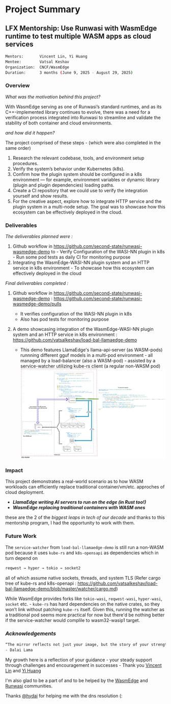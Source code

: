 # Project Summary 

## LFX Mentorship: Use Runwasi with WasmEdge runtime to test multiple WASM apps as cloud services

```sh
Mentors:       Vincent Lin, Yi Huang
Mentee:        Vatsal Keshav
Organization:  CNCF/WasmEdge
Duration:      3 months (June 9, 2025 - August 29, 2025)
```

### __Overview__

*What was the motivation behind this project?*

With WasmEdge serving as one of Runwasi’s standard runtimes, and as its C++-implemented library continues to evolve, there was a need for a verification process integrated into Runwasi to streamline and validate the stability of both container and cloud environments.

*and how did it happen?*

The project comprised of these steps - (which were also completed in the same order)
 1. Research the relevant codebase, tools, and environment setup procedures.
 2. Verify the system’s behavior under Kubernetes (k8s).
 3. Confirm how the plugin system should be configured in a k8s environment — for example, environment variables or dynamic library (plugin and plugin dependencies) loading paths.
 4. Create a CI repository that we could use to verify the integration yourself and show results.
 5. For the creative aspect, explore how to integrate HTTP service and the plugin system in a multi-node setup. The goal was to showcase how this ecosystem can be effectively deployed in the cloud.

### __Deliverables__

*The deliverables planned were :*

 1. Github workflow in https://github.com/second-state/runwasi-wasmedge-demo to
        - Verify Configuration of the WASI-NN plugin in k8s
        - Run some pod tests as daily CI for monitoring purpose
 2. Integrating the WasmEdge-WASI-NN plugin system and an HTTP service in k8s environment
        - To showcase how this ecosystem can effectively deployed in the cloud

*Final deliverables completed :*

 1. Github workflow in https://github.com/second-state/runwasi-wasmedge-demo : https://github.com/second-state/runwasi-wasmedge-demo/pulls
    - It verifies configuration of the WASI-NN plugin in k8s
    - Also has pod tests for monitoring purpose

 2. A demo showcasing integration of the WasmEdge-WASI-NN plugin system and an HTTP service in k8s environment : https://github.com/vatsalkeshav/load-bal-llamaedge-demo
    - This demo features LlamaEdge's llama-api-server (as WASM-pods) runnning different gguf models in a multi-pod environment - all managed by a load-balancer (also a WASM-pod) - assisted by a service-watcher utilizing kube-rs client (a regular non-WASM pod)
    ![Architecture Diagram](./diagrams/10001.png)

### __Impact__
This project demonstrates a real-world scenario as to how WASM workloads can efficiently replace traditional container/vm/etc. approches of cloud deployment.

 - *__LlamaEdge writing AI servers to run on the edge (in Rust too!)__*
 - *__WasmEdge replacing traditional containers with WASM ones__*

these are the 2 of the *biggest leaps in tech of our decade* and thanks to this mentorship program, I had the opportunity to work with them.

### __Future Work__
The `service-watcher` from `load-bal-llamaedge-demo` is still run a non-WASM pod because it uses `kube-rs` and `k8s-opensapi` as dependencies which in turn depend on
```sh
reqwest → hyper → tokio → socket2
```
all of which assume native sockets, threads, and system TLS (Refer cargo tree of kube-rs and k8s-openapi : https://github.com/vatsalkeshav/load-bal-llamaedge-demo/blob/master/watcher/cargo.md)

While WasmEdge provides forks like `tokio-wasi`, `reqwest-wasi`, `hyper-wasi`, `socket` etc. - `kube-rs` has hard dependencies on the native crates, so they won’t link without patching `kube-rs` itself. Given this, running the watcher as a traditional pod seems more practical for now but there'd be nothing better if the service-watcher would complile to wasm32-wasip1 target.

### _Acknowledgements_
```sh
“The mirror reflects not just your image, but the story of your strength, resilience, and grace.” 
- Dalai Lama
```
My growth here is a reflection of your guidance - your steady support through challenges and encouragement in successes - Thank you [Vincent Lin](https://github.com/CaptainVincent) and [Yi Huang](https://github.com/0yi0)

I'm also glad to be a part of and to be helped by the [WasmEdge](https://cloud-native.slack.com/archives/C0215BBK248/p1754502803786039) and [Runwasi](https://cloud-native.slack.com/archives/C04LTPB6Z0V/p1754502430462249) communities.

Thanks [@hydai](https://github.com/hydai) for helping me with the dns resolution (: